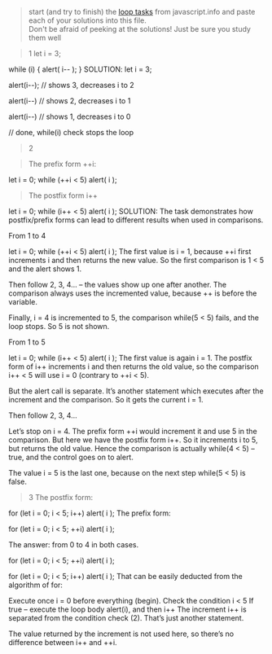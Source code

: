 > start (and try to finish) the [loop tasks](https://javascript.info/while-for) from javascript.info and paste each of your solutions into this file.  
> Don't be afraid of peeking at the solutions!  Just be sure you study them well

>1
let i = 3;

while (i) {
  alert( i-- );
}
SOLUTION:
let i = 3;

alert(i--); // shows 3, decreases i to 2

alert(i--) // shows 2, decreases i to 1

alert(i--) // shows 1, decreases i to 0

// done, while(i) check stops the loop

>2

>The prefix form ++i:

let i = 0;
while (++i < 5) alert( i );

>The postfix form i++

let i = 0;
while (i++ < 5) alert( i );
SOLUTION:
The task demonstrates how postfix/prefix forms can lead to different results when used in comparisons.

From 1 to 4

 let i = 0;
while (++i < 5) alert( i );
The first value is i = 1, because ++i first increments i and then returns the new value. So the first comparison is 1 < 5 and the alert shows 1.

Then follow 2, 3, 4… – the values show up one after another. The comparison always uses the incremented value, because ++ is before the variable.

Finally, i = 4 is incremented to 5, the comparison while(5 < 5) fails, and the loop stops. So 5 is not shown.

From 1 to 5

 let i = 0;
while (i++ < 5) alert( i );
The first value is again i = 1. The postfix form of i++ increments i and then returns the old value, so the comparison i++ < 5 will use i = 0 (contrary to ++i < 5).

But the alert call is separate. It’s another statement which executes after the increment and the comparison. So it gets the current i = 1.

Then follow 2, 3, 4…

Let’s stop on i = 4. The prefix form ++i would increment it and use 5 in the comparison. But here we have the postfix form i++. So it increments i to 5, but returns the old value. Hence the comparison is actually while(4 < 5) – true, and the control goes on to alert.

The value i = 5 is the last one, because on the next step while(5 < 5) is false.

>3
The postfix form:

for (let i = 0; i < 5; i++) alert( i );
The prefix form:

for (let i = 0; i < 5; ++i) alert( i );

The answer: from 0 to 4 in both cases.

 for (let i = 0; i < 5; ++i) alert( i );

for (let i = 0; i < 5; i++) alert( i );
That can be easily deducted from the algorithm of for:

Execute once i = 0 before everything (begin).
Check the condition i < 5
If true – execute the loop body alert(i), and then i++
The increment i++ is separated from the condition check (2). That’s just another statement.

The value returned by the increment is not used here, so there’s no difference between i++ and ++i.
